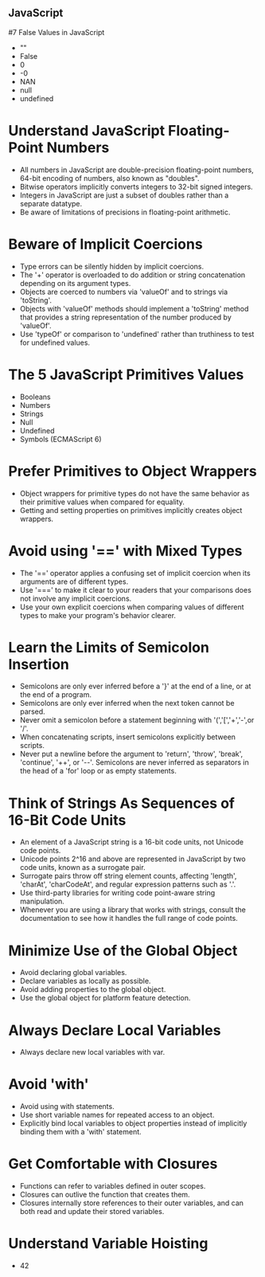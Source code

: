 ## JavaScript

#7 False Values in JavaScript
* ""
* False
* 0
* -0
* NAN
* null
* undefined

# Understand JavaScript Floating-Point Numbers
* All numbers in JavaScript are double-precision floating-point numbers, 64-bit encoding of numbers, also known as "doubles".
* Bitwise operators implicitly converts integers  to 32-bit signed integers.
* Integers in JavaScript are just a subset of doubles rather than a
separate datatype.
* Be aware of limitations of precisions in floating-point arithmetic.

# Beware of Implicit Coercions
* Type errors can be silently hidden by implicit coercions.
* The '+' operator is overloaded to do addition or string concatenation depending on its argument types.
* Objects are coerced to numbers via 'valueOf' and to strings via 'toString'.
* Objects with 'valueOf' methods should implement a 'toString' method that provides a string representation of the number produced by 'valueOf'.
* Use 'typeOf' or comparison to 'undefined' rather than truthiness to test for undefined values.

# The 5 JavaScript Primitives Values
* Booleans
* Numbers
* Strings
* Null
* Undefined
* Symbols (ECMAScript 6)

# Prefer Primitives to Object Wrappers
* Object wrappers for primitive types do not have the same behavior as their primitive values when compared for equality.
* Getting and setting properties on primitives implicitly creates object wrappers.

# Avoid using '==' with Mixed Types
* The '==' operator applies a confusing set of implicit coercion when its arguments are of different types.
* Use '===' to make it clear to your readers that your comparisons does not involve any implicit coercions.
* Use your own explicit coercions when comparing values of different types to make your program's behavior clearer.

# Learn the Limits of Semicolon Insertion
* Semicolons are only ever inferred before a '}' at the end of a line, or at the end of a program.
* Semicolons are only ever inferred when the next token cannot be parsed.
* Never omit a semicolon before a statement beginning with '(','[','+','-',or '/'.
* When concatenating scripts, insert semicolons explicitly between scripts.
* Never put a newline before the argument to 'return', 'throw', 'break', 'continue', '++', or '--'.
Semicolons are never inferred as separators in the head of a 'for' loop or as empty statements.

# Think of Strings As Sequences of 16-Bit Code Units
* An element of a JavaScript string is a 16-bit code units, not Unicode code points.
* Unicode points 2^16 and above are represented in JavaScript by two code units, known as a surrogate pair.
* Surrogate pairs throw off string element counts, affecting 'length', 'charAt', 'charCodeAt', and regular expression patterns such as '.'.
* Use third-party libraries for writing code point-aware string manipulation.
* Whenever you are using a library that works with strings, consult the documentation to see how it handles the full range of code points.

# Minimize Use of the Global Object
* Avoid declaring global variables.
* Declare variables as locally as possible.
* Avoid adding properties to the global object.
* Use the global object for platform feature detection.

# Always Declare Local Variables
* Always declare new local variables with var.

# Avoid 'with'
* Avoid using with statements.
* Use short variable names for repeated access to an object.
* Explicitly bind local variables to object properties instead of implicitly binding them with a 'with' statement.

# Get Comfortable with Closures
* Functions can refer to variables defined in outer scopes.
* Closures can outlive the function that creates them.
* Closures internally store references to their outer variables, and can both read and update their stored variables.

# Understand Variable Hoisting
* 42

